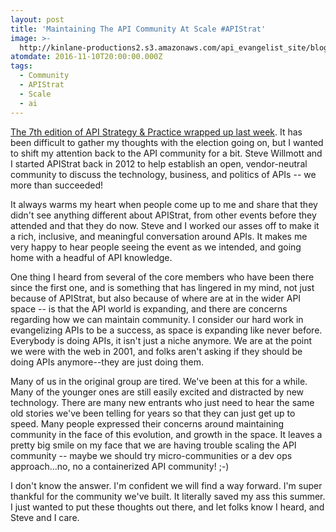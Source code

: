 ```yaml
---
layout: post
title: 'Maintaining The API Community At Scale #APIStrat'
image: >-
  http://kinlane-productions2.s3.amazonaws.com/api_evangelist_site/blog/steve_and_i_apistrat_2016.jpg
atomdate: 2016-11-10T20:00:00.000Z
tags:
  - Community
  - APIStrat
  - Scale
  - ai
---
```

[The 7th edition of API Strategy & Practice wrapped up last week](http://boston2016.apistrat.com/). It has been difficult to gather my thoughts with the election going on, but I wanted to shift my attention back to the API community for a bit. Steve Willmott and I started APIStrat back in 2012 to help establish an open, vendor-neutral community to discuss the technology, business, and politics of APIs -- we more than succeeded!

It always warms my heart when people come up to me and share that they didn't see anything different about APIStrat, from other events before they attended and that they do now. Steve and I worked our asses off to make it a rich, inclusive, and meaningful conversation around APIs. It makes me very happy to hear people seeing the event as we intended, and going home with a headful of API knowledge.

One thing I heard from several of the core members who have been there since the first one, and is something that has lingered in my mind, not just because of APIStrat, but also because of where are at in the wider API space -- is that the API world is expanding, and there are concerns regarding how we can maintain community. I consider our hard work in evangelizing APIs to be a success, as space is expanding like never before. Everybody is doing APIs, it isn't just a niche anymore. We are at the point we were with the web in 2001, and folks aren't asking if they should be doing APIs anymore--they are just doing them.

Many of us in the original group are tired. We've been at this for a while. Many of the younger ones are still easily excited and distracted by new technology. There are many new entrants who just need to hear the same old stories we've been telling for years so that they can just get up to speed. Many people expressed their concerns around maintaining community in the face of this evolution, and growth in the space. It leaves a pretty big smile on my face that we are having trouble scaling the API community -- maybe we should try micro-communities or a dev ops approach...no, no a containerized API community! ;-)

I don't know the answer. I'm confident we will find a way forward. I'm super thankful for the community we've built. It literally saved my ass this summer. I just wanted to put these thoughts out there, and let folks know I heard, and Steve and I care.